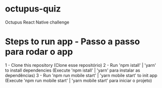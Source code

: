 # octupus-quiz
Octupus React Native challenge

# Steps to run app - Passo a passo para rodar o app
1 - Clone this repository (Clone esse repositório)
2 - Run 'npm istall' | 'yarn' to install dependencies (Execute 'npm istall' | 'yarn' para instalar as dependências)
3 - Run 'npm run mobile start' | 'yarn mobile start' to init app (Execute 'npm run mobile start' | 'yarn mobile start' para iniciar o projeto)
